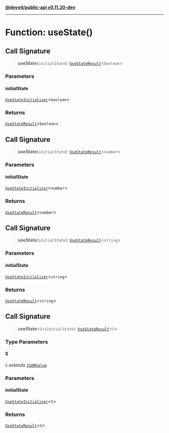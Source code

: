[**@devvit/public-api v0.11.20-dev**](../README.md)

---

# Function: useState()

## Call Signature

> **useState**(`initialState`): [`UseStateResult`](../type-aliases/UseStateResult.md)\<`boolean`\>

### Parameters

#### initialState

[`UseStateInitializer`](../type-aliases/UseStateInitializer.md)\<`boolean`\>

### Returns

[`UseStateResult`](../type-aliases/UseStateResult.md)\<`boolean`\>

## Call Signature

> **useState**(`initialState`): [`UseStateResult`](../type-aliases/UseStateResult.md)\<`number`\>

### Parameters

#### initialState

[`UseStateInitializer`](../type-aliases/UseStateInitializer.md)\<`number`\>

### Returns

[`UseStateResult`](../type-aliases/UseStateResult.md)\<`number`\>

## Call Signature

> **useState**(`initialState`): [`UseStateResult`](../type-aliases/UseStateResult.md)\<`string`\>

### Parameters

#### initialState

[`UseStateInitializer`](../type-aliases/UseStateInitializer.md)\<`string`\>

### Returns

[`UseStateResult`](../type-aliases/UseStateResult.md)\<`string`\>

## Call Signature

> **useState**\<`S`\>(`initialState`): [`UseStateResult`](../type-aliases/UseStateResult.md)\<`S`\>

### Type Parameters

#### S

`S` _extends_ [`JSONValue`](../type-aliases/JSONValue.md)

### Parameters

#### initialState

[`UseStateInitializer`](../type-aliases/UseStateInitializer.md)\<`S`\>

### Returns

[`UseStateResult`](../type-aliases/UseStateResult.md)\<`S`\>
